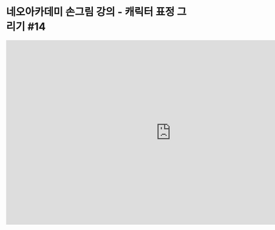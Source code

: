 # 네오아카데미 손그림 강의 - 캐릭터 표정 그리기 #14
<iframe width="895" height="503" src="https://www.youtube.com/embed/w2Gt5wPwG1c?list=PLmrVWPFHf_oG1Im06PQ7hAGe8cLjRr_b5" title="네오아카데미 손그림 강의 - 캐릭터 표정 그리기 #14" frameborder="0" allow="accelerometer; autoplay; clipboard-write; encrypted-media; gyroscope; picture-in-picture" allowfullscreen></iframe>